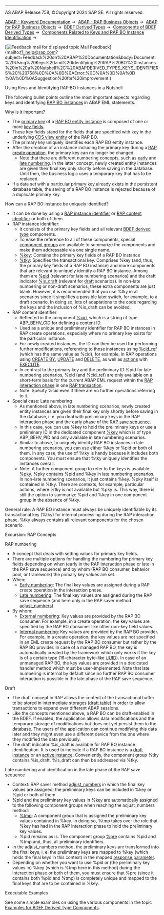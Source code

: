   

* * *

AS ABAP Release 758, ©Copyright 2024 SAP SE. All rights reserved.

[ABAP - Keyword Documentation](javascript:call_link\('abenabap.htm'\)) →  [ABAP - RAP Business Objects](javascript:call_link\('abenabap_rap.htm'\)) →  [ABAP for RAP Business Objects](javascript:call_link\('abenabap_for_rap_bos.htm'\)) →  [BDEF Derived Types](javascript:call_link\('abenrpm_derived_types.htm'\)) →  [Components of BDEF Derived Types](javascript:call_link\('abapderived_types_comp.htm'\)) →  [Components Related to Keys and RAP BO Instance Identification](javascript:call_link\('abapderived_types_keys_id.htm'\)) → 

 [![](Mail.gif?object=Mail.gif "Feedback mail for displayed topic") Mail Feedback](mailto:f1_help@sap.com?subject=Feedback%20on%20ABAP%20Documentation&body=Document:%20Using%20Keys%20and%20Identifying%20RAP%20BO%20Instances%20in%20a%20Nutshell%2C%20ABAPDERIVED_TYPES_KEYS_IDENTIFIERS%2C%20758%0D%0A%0D%0AError:%0D%0A%0D%0A%0D
%0A%0D%0ASuggestion%20for%20improvement:)

Using Keys and Identifying RAP BO Instances in a Nutshell

The following bullet points outline the most important aspects regarding keys and identifying [RAP BO instances](javascript:call_link\('abenrap_bo_instance_glosry.htm'\) "Glossary Entry") in ABAP EML statements.

Why is it important?

-   The [primary key](javascript:call_link\('abenprimary_key_glosry.htm'\) "Glossary Entry") of a [RAP BO entity instance](javascript:call_link\('abenrap_bo_entity_inst_glosry.htm'\) "Glossary Entry") is composed of one or more [key fields](javascript:call_link\('abenkey_field_glosry.htm'\) "Glossary Entry").
-   These key fields stand for the fields that are specified with key in the underlying [CDS view entity](javascript:call_link\('abencds_v2_view_glosry.htm'\) "Glossary Entry") of the RAP BO.
-   The primary key uniquely identifies each RAP BO entity instance.
-   After the creation of an instance including the primary key during a [RAP create operation](javascript:call_link\('abenrap_create_operation_glosry.htm'\) "Glossary Entry"), the primary key can no longer be changed.
    -   Note that there are different numbering concepts, such as [early](javascript:call_link\('abenrap_early_numbering_glosry.htm'\) "Glossary Entry") and [late numbering](javascript:call_link\('abenlate_numbering_glosry.htm'\) "Glossary Entry"). In the latter concept, newly created entity instances are given their final key only shortly before saving in the database. Until then, the business logic uses a temporary key that has to be replaced.
-   If a data set with a particular primary key already exists in the persistent database table, the saving of a RAP BO instance is rejected because of a duplicate primary key.

How can a RAP BO instance be uniquely identified?

-   It can be done by using a [RAP instance identifier](javascript:call_link\('abenrap_inst_identifier_glosry.htm'\) "Glossary Entry") or [RAP content identifier](javascript:call_link\('abenrap_cont_identifier_glosry.htm'\) "Glossary Entry") or both of them.
-   RAP instance identifier:
    -   It consists of the primary key fields and all relevant [BDEF derived type](javascript:call_link\('abenrap_derived_type_glosry.htm'\) "Glossary Entry") components.
    -   To ease the reference to all of these components, special [component groups](javascript:call_link\('abencomponent_group_glosry.htm'\) "Glossary Entry") are available to summarize the components and make them addressable via one single name.
    -   [%key](javascript:call_link\('abapderived_types_key.htm'\)): Contains the primary key fields of a RAP BO instance
    -   [%tky](javascript:call_link\('abapderived_types_tky.htm'\)): Specifies the transactional key. Comprises %key (and, thus, the primary key fields of a RAP BO instance) and more components that are relevant to uniquely identify a RAP BO instance. Among them are [%pid](javascript:call_link\('abapderived_types_pid.htm'\)) (relevant for late numbering scenarios) and the draft indicator [%is\_draft](javascript:call_link\('abapderived_types_is_draft.htm'\)) (relevant for [draft](javascript:call_link\('abenbdl_with_draft.htm'\)) scenarios). In non-late numbering or non-draft scenarios, these extra components are just blank. However, it is recommended that you use %tky in all scenarios since it simplifies a possible later switch, for example, to a draft scenario. In doing so, lots of adaptations to the code regarding the keys and the inclusion of %is\_draft can be avoided.
-   RAP content identifier:
    -   Reflected in the component [%cid](javascript:call_link\('abapderived_types_cid.htm'\)), which is a string of type ABP\_BEHV\_CID for defining a content ID.
    -   Used as a unique and preliminary identifier for RAP BO instances in RAP create operations, especially where no primary key exists for the particular instance.
    -   For newly created instances, the ID can then be used for performing further modifications, referencing to those instances using [%cid\_ref](javascript:call_link\('abapderived_types_cid_ref.htm'\)) (which has the same value as %cid), for example, in RAP operations using [CREATE BY](javascript:call_link\('abapmodify_entity_entities_op.htm'\)), [UPDATE](javascript:call_link\('abapmodify_entity_entities_op.htm'\)) and [DELETE](javascript:call_link\('abapmodify_entity_entities_op.htm'\)), as well as [actions](javascript:call_link\('abenbdl_action.htm'\)) with [EXECUTE](javascript:call_link\('abapmodify_entity_entities_op.htm'\)).
    -   In contrast to the primary key and the preliminary ID %pid for late numbering scenarios, %cid (and %cid\_ref) are only available on a short-term basis for the current ABAP EML request within the [RAP interaction phase](javascript:call_link\('abenrap_int_phase_glosry.htm'\) "Glossary Entry") in one [RAP transaction](javascript:call_link\('abenrap_luw_glosry.htm'\) "Glossary Entry").
    -   Note: Specify %cid even if there are no further operations referring to it.
-   Special case: Late numbering
    -   As mentioned above, in late numbering scenarios, newly created entity instances are given their final key only shortly before saving in the database, i. e. you deal with preliminary keys in the RAP interaction phase and the early phase of the [RAP save sequence](javascript:call_link\('abenrap_save_seq_glosry.htm'\) "Glossary Entry").
    -   In this case, you can use %key to hold the preliminary keys or use a preliminary ID in the dedicated component [%key](javascript:call_link\('abapderived_types_pid.htm'\)) which is of type ABP\_BEHV\_PID and only available in late numbering scenarios.
    -   Similar to above, to uniquely identify RAP BO instances in late numbering scenarios, you can use either %key or %pid or both of them. In any case, the use of %tky is handy because it includes both components. You must ensure that %tky uniquely identifies the instances overall.
    -   Note: A further component group to refer to the keys is available: [%pky](javascript:call_link\('abapderived_types_pky.htm'\)). %pky contains %pid and %key in late numbering scenarios. In non-late numbering scenarios, it just contains %key. %pky itself is contained in %tky. There are contexts, for example, particular actions, where %tky is not available but %pky is. This way, there is still the option to summarize %pid and %key in one component group in the absence of %tky.

General rule: A RAP BO instance must always be uniquely identifiable by its transactional key (%tky) for internal processing during the RAP interaction phase. %tky always contains all relevant components for the chosen scenario.

Excursion: RAP Concepts

RAP numbering

-   A concept that deals with setting values for primary key fields.
-   There are multiple options for handling the numbering for primary key fields depending on when (early in the RAP interaction phase or late in the RAP save sequence) and by whom (RAP BO consumer, behavior pool, or framework) the primary key values are set.
-   When:
    -   [Early numbering](javascript:call_link\('abenrap_early_numbering_glosry.htm'\) "Glossary Entry"): The final key values are assigned during a RAP create operation in the interaction phase.
    -   [Late numbering](javascript:call_link\('abenrap_late_numbering_glosry.htm'\) "Glossary Entry"): The final key values are assigned during the RAP save sequence (and here only in the RAP saver method [adjust\_numbers](javascript:call_link\('abensaver_adjust_numbers.htm'\))).
-   By whom:
    -   [External numbering](javascript:call_link\('abenrap_ext_numbering_glosry.htm'\) "Glossary Entry"): Key values are provided by the RAP BO consumer. For example, in a create operation, the key values are specified by the RAP BO consumer like other non-key field values.
    -   [Internal numbering](javascript:call_link\('abenrap_int_numbering_glosry.htm'\) "Glossary Entry"): Key values are provided by the RAP BO provider. For example, in a create operation, the key values are not specified in an EML create request by the RAP BO consumer but rather by the RAP BO provider. In case of a managed RAP BO, the key is automatically created by the framework which only works if the key is of a certain type (16-character byte-like [UUID](javascript:call_link\('abenuuid_glosry.htm'\) "Glossary Entry")). In case of an unmanaged RAP BO, the key values are provided in a dedicated handler method which must be user-implemented. Note that late numbering is internal by default since no further RAP BO consumer interaction is possible in the late phase of the RAP save sequence.

Draft

-   The draft concept in RAP allows the content of the transactional buffer to be stored in intermediate storages ([draft table](javascript:call_link\('abendraft_table_glosry.htm'\) "Glossary Entry")) in order to allow transactions to expand over different ABAP sessions.
-   Like the concepts mentioned above, a RAP BO can be draft-enabled in the BDEF. If enabled, the application allows data modifications and the temporary storage of modifications but does not yet persist them to the database. The users of the application can continue modifying this data later and they might even use a different device from the one where they modified the data previously.
-   The draft indicator %is\_draft is available for RAP BO instance identification. It is used to indicate if a RAP BO instance is a [draft instance](javascript:call_link\('abenrap_draft_instance_glosry.htm'\) "Glossary Entry") or an [active instance](javascript:call_link\('abenrap_active_instance_glosry.htm'\) "Glossary Entry"). Conveniently, the component group %tky contains %is\_draft. %is\_draft can then be addressed via %tky.

Late numbering and identification in the late phase of the RAP save sequence

-   Context: RAP saver method [adjust\_numbers](javascript:call_link\('abensaver_adjust_numbers.htm'\)) in which the final key values are assigned; the preliminary keys can be included in %key or %pid or both of them.
-   %pid and the preliminary key values in %key are automatically assigned to the following component groups when reaching the adjust\_numbers method:
    -   [%tmp](javascript:call_link\('abapderived_types_tmp.htm'\)): A component group that is assigned the preliminary key values contained in %key. In doing so, %tmp takes over the role that %key has had in the RAP interaction phase to hold the preliminary key values.
    -   %pid remains as is. The component group [%pre](javascript:call_link\('abapderived_types_pre.htm'\)) contains %pid and %tmp and, thus, all preliminary identifiers.
-   In the adjust\_numbers method, the preliminary keys are transformed into the final keys, i. e. the preliminary keys are mapped to %key (which holds the final keys in this context) in the mapped [response parameter](javascript:call_link\('abenrap_response_param_glosry.htm'\) "Glossary Entry").
-   Depending on whether you want to use %pid or (the preliminary key values in) %key (which is %tmp here in this method) during the interaction phase or both of them, you must ensure that %pre (since it contains both %pid and %tmp) is completely unique and mapped to the final keys that are to be contained in %key.

Executable Examples

See some simple examples on using the various components in the topic [Examples for BDEF Derived Type Components](javascript:call_link\('abenderived_types_abexas.htm'\)).